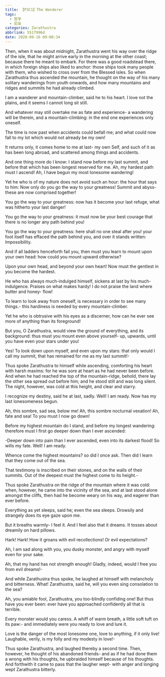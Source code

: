 ```yaml
---
title: 【P3C1】The Wanderer
tags:
  - 哲学
  - 尼采
categories: Zarathustra
abbrlink: 5517996d
date: 2020-09-16 09:00:34
---
```

Then, when it was about midnight, Zarathustra went his way over the ridge of the isle, that he might arrive early in the morning at the other coast; because there he meant to embark. For there was a good roadstead there, in which foreign ships also liked to anchor: those ships took many people with them, who wished to cross over from the Blessed isles. So when Zarathustra thus ascended the mountain, he thought on the way of his many solitary wanderings from youth onwards, and how many mountains and ridges and summits he had already climbed.
<!-- more -->
I am a wanderer and mountain-climber, said he to his heart. I love not the plains, and it seems I cannot long sit still.

And whatever may still overtake me as fate and experience- a wandering will be therein, and a mountain-climbing: in the end one experiences only oneself.

The time is now past when accidents could befall me; and what could now fall to my lot which would not already be my own!

It returns only, it comes home to me at last- my own Self, and such of it as has been long abroad, and scattered among things and accidents.

And one thing more do I know: I stand now before my last summit, and before that which has been longest reserved for me. Ah, my hardest path must I ascend! Ah, I have begun my most lonesome wandering!

Yet he who is of my nature does not avoid such an hour: the hour that says to him: Now only do you go the way to your greatness! Summit and abyss- these are now comprised together!

You go the way to your greatness: now has it become your last refuge, what was hitherto your last danger!

You go the way to your greatness: it must now be your best courage that there is no longer any path behind you!

You go the way to your greatness: here shall no one steal after you! your foot itself has effaced the path behind you, and over it stands written: Impossibility.

And if all ladders henceforth fail you, then must you learn to mount upon your own head: how could you mount upward otherwise?

Upon your own head, and beyond your own heart! Now must the gentlest in you become the hardest.

He who has always much-indulged himself, sickens at last by his much-indulgence. Praises on what makes hardy! I do not praise the land where butter and honey- flow!

To learn to look away from oneself, is necessary in order to see many things.- this hardiness is needed by every mountain-climber.

Yet he who is obtrusive with his eyes as a discerner, how can he ever see more of anything than its foreground!

But you, O Zarathustra, would view the ground of everything, and its background: thus must you mount even above yourself- up, upwards, until you have even your stars under you!

Yes! To look down upon myself, and even upon my stars: that only would I call my summit, that has remained for me as my last summit!-

Thus spoke Zarathustra to himself while ascending, comforting his heart with harsh maxims: for he was sore at heart as he had never been before. And when he had reached the top of the mountain-ridge, behold, there lay the other sea spread out before him; and he stood still and was long silent. The night, however, was cold at this height, and clear and starry.

I recognize my destiny, said he at last, sadly. Well! I am ready. Now has my last lonesomeness begun.

Ah, this sombre, sad sea, below me! Ah, this sombre nocturnal vexation! Ah, fate and sea! To you must I now go down!

Before my highest mountain do I stand, and before my longest wandering: therefore must I first go deeper down than I ever ascended:

-Deeper down into pain than I ever ascended, even into its darkest flood! So wills my fate. Well! I am ready.

Whence come the highest mountains? so did I once ask. Then did I learn that they come out of the sea.

That testimony is inscribed on their stones, and on the walls of their summits. Out of the deepest must the highest come to its height.-

Thus spoke Zarathustra on the ridge of the mountain where it was cold: when, however, he came into the vicinity of the sea, and at last stood alone amongst the cliffs, then had he become weary on his way, and eagerer than ever before.

Everything as yet sleeps, said he; even the sea sleeps. Drowsily and strangely does its eye gaze upon me.

But it breaths warmly- I feel it. And I feel also that it dreams. It tosses about dreamily on hard pillows.

Hark! Hark! How it groans with evil recollections! Or evil expectations?

Ah, I am sad along with you, you dusky monster, and angry with myself even for your sake.

Ah, that my hand has not strength enough! Gladly, indeed, would I free you from evil dreams!-

And while Zarathustra thus spoke, he laughed at himself with melancholy and bitterness. What! Zarathustra, said he, will you even sing consolation to the sea?

Ah, you amiable fool, Zarathustra, you too-blindly confiding one! But thus have you ever been: ever have you approached confidently all that is terrible.

Every monster would you caress. A whiff of warm breath, a little soft tuft on its paw:- and immediately were you ready to love and lure it.

Love is the danger of the most lonesome one, love to anything, if it only live! Laughable, verily, is my folly and my modesty in love!-

Thus spoke Zarathustra, and laughed thereby a second time. Then, however, he thought of his abandoned friends- and as if he had done them a wrong with his thoughts, he upbraided himself because of his thoughts. And forthwith it came to pass that the laugher wept- with anger and longing wept Zarathustra bitterly.
